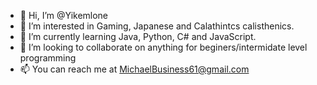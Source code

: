 - 👋 Hi, I’m @Yikemlone
- 👀 I’m interested in Gaming, Japanese and Calathintcs calisthenics.
- 🌱 I’m currently learning Java, Python, C# and JavaScript.
- 💞️ I’m looking to collaborate on anything for beginers/intermidate level programming
- 📫 You can reach me at MichaelBusiness61@gmail.com

<!---
Yikemlone/Yikemlone is a ✨ special ✨ repository because its `README.md` (this file) appears on your GitHub profile.
You can click the Preview link to take a look at your changes.
--->
